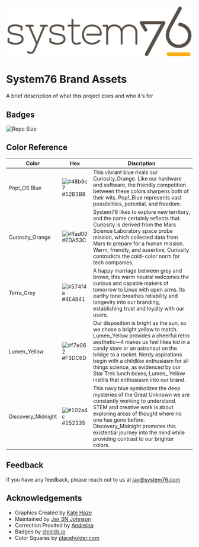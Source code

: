![Logo](https://raw.githubusercontent.com/system76/brand/master/System76%20branding/system76-logo_primary.svg)

# System76 Brand Assets

A brief description of what this project does and who it's for


## Badges

![Repo Size](https://img.shields.io/github/repo-size/system76/brand)

## Color Reference

| Color             | Hex                                                                | Discription |
| ----------------- | ------------------------------------------------------------------ | ----------- |
| Pop!_OS Blue | ![#48b9c7](https://via.placeholder.com/10/48b9c7?text=+) #52B3B8 | This vibrant blue rivals our Curiosity_Orange. Like our hardware and software, the friendly competition between these colors sharpens both of their wits. Pop!_Blue represents vast possibilities, potential, and freedom. |
| Curiosity_Orange | ![#ffad00](https://via.placeholder.com/10/ffad00?text=+) #EDA53C |  System76 likes to explore new territory, and the name certainly reflects that. Curiosity is derived from the Mars Science Laboratory space probe mission, which collected data from Mars to prepare for a human mission. Warm, friendly, and assertive, Curiosity contradicts the cold-color norm for tech companies. |
| Terra_Grey | ![#574f4a](https://via.placeholder.com/10/574f4a?text=+) #4E4841 | A happy marriage between grey and brown, this warm neutral welcomes the curious and capable makers of tomorrow to Linux with open arms. Its earthy tone breathes reliability and longevity into our branding, establishing trust and loyalty with our users. |
| Lumen_Yellow | ![#f7e062](https://via.placeholder.com/10/f7e062?text=+) #F3DC6D | Our disposition is bright as the sun, so we chose a bright yellow to match. Lumen_Yellow provides a cheerful retro aesthetic—it makes us feel likea kid in a candy store or an astronaut on the bridge to a rocket. Nerdy aspirations begin with a childlike enthusiasm for all things science, as evidenced by our Star Trek lunch boxes; Lumen_ Yellow instills that enthusiasm into our brand. |
| Discovery_Midnight | ![#102a4c](https://via.placeholder.com/10/102a4c?text=+) #152135 | This navy blue symbolizes the deep mysteries of the Great Unknown we are constantly working to understand. STEM and creative work is about exploring areas of thought where no one has gone before. Discovery_Midnight promotes this existential journey into the mind while providing contrast to our brighter colors. |


## Feedback

If you have any feedback, please reach out to us at jax@system76.com


## Acknowledgements

 - Graphics Created by [Kate Haze](https://katesawesomesite)
 - Maintained by [Jax SN Johnson](https://github.com/jaxsnjohnson)
 - Correction Provited by [Andreina]()
 - Badges by [shields.io](https://shields.io/)
 - Color Squares by [placeholder.com](https://via.placeholder.com)
